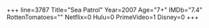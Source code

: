 +++
line=3787
Title="Sea Patrol"
Year=2007
Age="7+"
IMDb="7.4"
RottenTomatoes=""
Netflix=0
Hulu=0
PrimeVideo=1
Disney=0
+++

